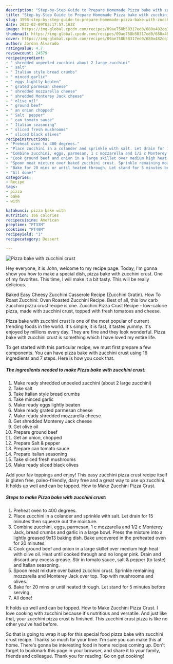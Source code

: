 ```yaml
---
description: "Step-by-Step Guide to Prepare Homemade Pizza bake with zucchini crust"
title: "Step-by-Step Guide to Prepare Homemade Pizza bake with zucchini crust"
slug: 3598-step-by-step-guide-to-prepare-homemade-pizza-bake-with-zucchini-crust
date: 2022-02-09T02:17:57.163Z
image: https://img-global.cpcdn.com/recipes/09ae758b58317ed0/680x482cq70/pizza-bake-with-zucchini-crust-recipe-main-photo.jpg
thumbnail: https://img-global.cpcdn.com/recipes/09ae758b58317ed0/680x482cq70/pizza-bake-with-zucchini-crust-recipe-main-photo.jpg
cover: https://img-global.cpcdn.com/recipes/09ae758b58317ed0/680x482cq70/pizza-bake-with-zucchini-crust-recipe-main-photo.jpg
author: Jordan Alvarado
ratingvalue: 4.7
reviewcount: 24579
recipeingredient:
- " shredded unpeeled zucchini about 2 large zucchini"
- " salt"
- " Italian style bread crumbs"
- " minced garlic"
- " eggs lightly beaten"
- " grated parmesan cheese"
- " shredded mozzarella cheese"
- " shredded Monterey Jack cheese"
- " olive oil"
- " ground beef"
- " an onion chopped"
- " Salt  pepper"
- " can tomato sauce"
- " Italian seasoning"
- " sliced fresh mushrooms"
- " sliced black olives"
recipeinstructions:
- "Preheat oven to 400 degrees."
- "Place zucchini in a colander and sprinkle with salt. Let drain for 15 minutes then squeeze out the moisture."
- "Combine zucchini, eggs, parmesan, 1 c mozzarella and 1/2 c Monterey Jack, bread crumbs and garlic in a large bowl. Press the mixture into a lightly greased 9x13 baking dish. Bake uncovered in the preheated oven for 20 minutes."
- "Cook ground beef and onion in a large skillet over medium high heat with olive oil. Heat until cooked through and no longer pink. Drain and discard any excess grease. Stir in tomato sauce, salt &amp; pepper (to taste) and Italian seasoning."
- "Spoon meat mixture over baked zucchini crust. Sprinkle remaining mozzarella and Monterey Jack over top. Top with mushrooms and olives."
- "Bake for 20 mins or until heated through. Let stand for 5 minutes before serving."
- "All done!"
categories:
- Recipe
tags:
- pizza
- bake
- with

katakunci: pizza bake with 
nutrition: 166 calories
recipecuisine: American
preptime: "PT33M"
cooktime: "PT49M"
recipeyield: "1"
recipecategory: Dessert

---
```



![Pizza bake with zucchini crust](https://img-global.cpcdn.com/recipes/09ae758b58317ed0/680x482cq70/pizza-bake-with-zucchini-crust-recipe-main-photo.jpg)

Hey everyone, it is John, welcome to my recipe page. Today, I'm gonna show you how to make a special dish, pizza bake with zucchini crust. One of my favorites. This time, I will make it a bit tasty. This will be really delicious.

Baked Easy Cheesy Zucchini Casserole Recipe (Zucchini Gratin). How To Roast Zucchini: Oven Roasted Zucchini Recipe. Best of all, this low carb zucchini pizza crust recipe is one. Zucchini Pizza Crust Recipe - low-calorie pizza, made with zucchini crust, topped with fresh tomatoes and cheese.

Pizza bake with zucchini crust is one of the most popular of current trending foods in the world. It's simple, it is fast, it tastes yummy. It's enjoyed by millions every day. They are fine and they look wonderful. Pizza bake with zucchini crust is something which I have loved my entire life.


To get started with this particular recipe, we must first prepare a few components. You can have pizza bake with zucchini crust using 16 ingredients and 7 steps. Here is how you cook that.

<!--inarticleads1-->

##### The ingredients needed to make Pizza bake with zucchini crust:

1. Make ready  shredded unpeeled zucchini (about 2 large zucchini)
1. Take  salt
1. Take  Italian style bread crumbs
1. Take  minced garlic
1. Make ready  eggs lightly beaten
1. Make ready  grated parmesan cheese
1. Make ready  shredded mozzarella cheese
1. Get  shredded Monterey Jack cheese
1. Get  olive oil
1. Prepare  ground beef
1. Get  an onion, chopped
1. Prepare  Salt &amp; pepper
1. Prepare  can tomato sauce
1. Prepare  Italian seasoning
1. Take  sliced fresh mushrooms
1. Make ready  sliced black olives


Add your fav toppings and enjoy! This easy zucchini pizza crust recipe itself is gluten free, paleo-friendly, dairy free and a great way to use up zucchini. It holds up well and can be topped. How to Make Zucchini Pizza Crust. 

<!--inarticleads2-->

##### Steps to make Pizza bake with zucchini crust:

1. Preheat oven to 400 degrees.
1. Place zucchini in a colander and sprinkle with salt. Let drain for 15 minutes then squeeze out the moisture.
1. Combine zucchini, eggs, parmesan, 1 c mozzarella and 1/2 c Monterey Jack, bread crumbs and garlic in a large bowl. Press the mixture into a lightly greased 9x13 baking dish. Bake uncovered in the preheated oven for 20 minutes.
1. Cook ground beef and onion in a large skillet over medium high heat with olive oil. Heat until cooked through and no longer pink. Drain and discard any excess grease. Stir in tomato sauce, salt &amp; pepper (to taste) and Italian seasoning.
1. Spoon meat mixture over baked zucchini crust. Sprinkle remaining mozzarella and Monterey Jack over top. Top with mushrooms and olives.
1. Bake for 20 mins or until heated through. Let stand for 5 minutes before serving.
1. All done!


It holds up well and can be topped. How to Make Zucchini Pizza Crust. I love cooking with zucchini because it&#39;s nutritious and versatile. And just like that, your zucchini pizza crust is finished. This zucchini crust pizza is like no other you&#39;ve had before. 

So that is going to wrap it up for this special food pizza bake with zucchini crust recipe. Thanks so much for your time. I'm sure you can make this at home. There's gonna be interesting food in home recipes coming up. Don't forget to bookmark this page in your browser, and share it to your family, friends and colleague. Thank you for reading. Go on get cooking!
